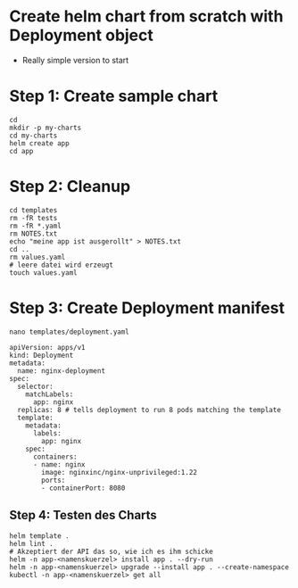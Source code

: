 # Create helm chart from scratch with Deployment object 

  * Really simple version to start 

# Step 1: Create sample chart 

```
cd
mkdir -p my-charts
cd my-charts
helm create app 
cd app
```

# Step 2: Cleanup 

```
cd templates
rm -fR tests
rm -fR *.yaml
rm NOTES.txt
echo "meine app ist ausgerollt" > NOTES.txt
cd ..
rm values.yaml
# leere datei wird erzeugt 
touch values.yaml 
```

# Step 3: Create Deployment manifest 

```
nano templates/deployment.yaml
```

```
apiVersion: apps/v1
kind: Deployment
metadata:
  name: nginx-deployment
spec:
  selector:
    matchLabels:
      app: nginx
  replicas: 8 # tells deployment to run 8 pods matching the template
  template:
    metadata:
      labels:
        app: nginx
    spec:
      containers:
      - name: nginx
        image: nginxinc/nginx-unprivileged:1.22
        ports:
        - containerPort: 8080
```        

## Step 4: Testen des Charts 

```
helm template .
helm lint .
# Akzeptiert der API das so, wie ich es ihm schicke 
helm -n app-<namenskuerzel> install app . --dry-run  
helm -n app-<namenskuerzel> upgrade --install app . --create-namespace
kubectl -n app-<namenskuerzel> get all 
```


